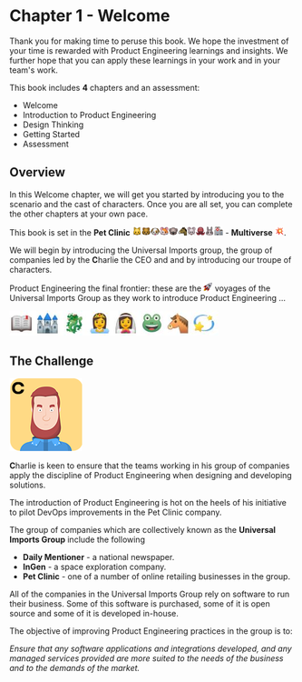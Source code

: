 # Chapter 1 - Welcome

Thank you for making time to peruse this book. We hope the investment of your time is rewarded with Product Engineering learnings and insights. We further hope that you can apply these learnings in your work and in your team's work.

This book includes **4** chapters and an assessment:

* Welcome
* Introduction to Product Engineering
* Design Thinking
* Getting Started
* Assessment

## Overview

In this Welcome chapter, we will get you started by introducing you to the scenario and the cast of characters. Once you are all set, you can complete the other chapters at your own pace.

This book is set in the **Pet Clinic** ![](assets/cat.png)![](assets/bear.png)![](assets/dog.png)![](assets/hamster.png)![](assets/koala.png)![](assets/horse.png)![](assets/mouse.png)![](assets/octopus.png)![](assets/rabbit.png)![](assets/hospital.png) - **Multiverse** ![](assets/boom.png).

We will begin by introducing the Universal Imports group, the group of companies led by the **C**harlie the CEO and and by introducing our troupe of characters.

Product Engineering the final frontier: these are the ![](assets/rocket.png) voyages of the Universal Imports Group as they work to introduce Product Engineering ...

![](assets/onceuponatime.jpg)

## The Challenge

![](assets/charlie.png)

**C**harlie is keen to ensure that the teams working in his group of companies apply the discipline of Product Engineering when designing and developing solutions.

The introduction of Product Engineering is hot on the heels of his initiative to pilot DevOps improvements in the Pet Clinic company.

The group of companies which are collectively known as the **Universal Imports Group** include the following

* **Daily Mentioner** - a national newspaper.
* **InGen** - a space exploration company.
* **Pet Clinic** - one of a number of online retailing businesses in the group.

All of the companies in the Universal Imports Group rely on software to run their business. Some of this software is purchased, some of it is open source and some of it is developed in-house.

The objective of improving Product Engineering practices in the group is to:

_Ensure that any software applications and integrations developed, and any managed services provided are more suited to the needs of the business and to the demands of the market._
